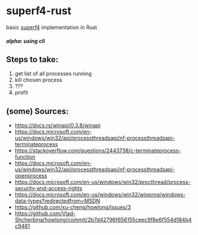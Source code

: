 # superf4-rust
basic [superf4](https://github.com/stefansundin/superf4) implementation in Rust

##### alpha: using cli

## Steps to take:
1. get list of all processes running
2. kill chosen process
3. ???
4. profit

## (some) Sources:
- https://docs.rs/winapi/0.3.8/winapi
- https://docs.microsoft.com/en-us/windows/win32/api/processthreadsapi/nf-processthreadsapi-terminateprocess
- https://stackoverflow.com/questions/2443738/c-terminateprocess-function
- https://docs.microsoft.com/en-us/windows/win32/api/processthreadsapi/nf-processthreadsapi-openprocess
- https://docs.microsoft.com/en-us/windows/win32/procthread/process-security-and-access-rights
- https://docs.microsoft.com/en-us/windows/win32/winprog/windows-data-types?redirectedfrom=MSDN
- https://github.com/xu-cheng/howlong/issues/3
- https://github.com/Vlad-Shcherbina/howlong/commit/2b7d42796f656155ceec9f8e6f554d184b4c9481


